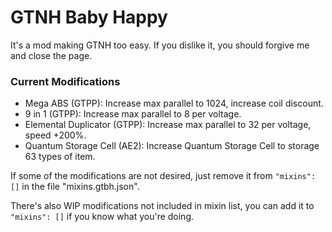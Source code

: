 # GTNH Baby Happy
It's a mod making GTNH too easy. If you dislike it, you should forgive me and close the page.

### Current Modifications
* Mega ABS (GTPP): Increase max parallel to 1024, increase coil discount.
* 9 in 1 (GTPP): Increase max parallel to 8 per voltage.
* Elemental Duplicator (GTPP): Increase max parallel to 32 per voltage, speed +200%.
* Quantum Storage Cell (AE2): Increase Quantum Storage Cell to storage 63 types of item.

If some of the modifications are not desired, just remove it from `"mixins": []` in the file "mixins.gtbh.json".

There's also WIP modifications not included in mixin list, you can add it to `"mixins": []` if you know what you're doing.
